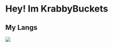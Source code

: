 # Hey! Im KrabbyBuckets
## My Langs
![](https://github-readme-stats.vercel.app/api/top-langs/?username=krabbybuckets&layout=compact&theme=dark)

